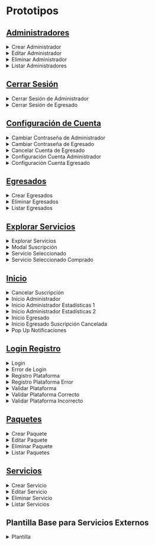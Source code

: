 # Prototipos

## [Administradores](/Caso_de_Uso/Prototipos/Pantallas/Administradores)

<details>
    <summary>Crear Administrador</summary>
      <div align="center">
        <image src="./Pantallas/Administradores/Crear_Administrador.png" align="center">
      </div>
  </details>

  <details>
    <summary>Editar Administrador</summary>
      <div align="center">
        <image src="./Pantallas/Administradores/Editar_Administrador.png" align="center">
      </div>
  </details>

  <details>
    <summary>Eliminar Administrador</summary>
      <div align="center">
        <image src="./Pantallas/Administradores/Eliminar_Administrador.png" align="center">
      </div>
  </details>

  <details>
    <summary>Listar Administradores</summary>
      <div align="center">
        <image src="./Pantallas/Administradores/Listar_Administradores.png" align="center">
      </div>
  </details>

## [Cerrar Sesión](/Caso_de_Uso/Prototipos/Pantallas/Cerrar_Sesion)

  <details>
    <summary>Cerrar Sesión de Administrador</summary>
      <div align="center">
        <image src="./Pantallas/Cerrar_Sesion/Cerrar_Sesión%20_Administrador.png" align="center">
      </div>
  </details>

  <details>
    <summary>Cerrar Sesión de Egresado</summary>
      <div align="center">
        <image src="./Pantallas/Cerrar_Sesion/Cerrar_Sesión_Egresado.png" align="center">
      </div>
  </details>
    
## [Configuración de Cuenta](/Caso_de_Uso/Prototipos/Pantallas/Configuracion_Cuenta)

<details>
    <summary>Cambiar Contraseña de Administrador</summary>
      <div align="center">
        <image src="./Pantallas/Configuracion_Cuenta/Cambiar_Contraseña_Admin.png" align="center">
      </div>
</details>

<details>
    <summary>Cambiar Contraseña de Egresado</summary>
      <div align="center">
        <image src="./Pantallas/Configuracion_Cuenta/Cambiar_Contraseña_Egresado.png" align="center">
      </div>
</details>

  <details>
    <summary>Cancelar Cuenta de Egresado</summary>
      <div align="center">
        <image src="./Pantallas/Configuracion_Cuenta/Cancelar_Cuenta_Egresado.png" align="center">
      </div>
  </details>

  <details>
    <summary>Configuración Cuenta Administrador</summary>
      <div align="center">
        <image src="./Pantallas/Configuracion_Cuenta/Configuracion_Cuenta_Admin.png" align="center">
      </div>
  </details>

<details>
    <summary>Configuración Cuenta Egresado</summary>
      <div align="center">
        <image src="./Pantallas/Configuracion_Cuenta/Configuracion_Cuenta_Egresado.png" align="center">
      </div>
  </details>

## [Egresados](/Caso_de_Uso/Prototipos/Pantallas/Egresados)

<details>
    <summary>Crear Egresados</summary>
      <div align="center">
        <image src="./Pantallas/Egresados/Crear_Egresados.png" align="center">
      </div>
  </details>

  <details>
    <summary>Eliminar Egresados</summary>
      <div align="center">
        <image src="./Pantallas/Egresados/Eliminar_Egresado.png" align="center">
      </div>
  </details>

  <details>
    <summary>Listar Egresados</summary>
      <div align="center">
        <image src="./Pantallas/Egresados/Listar_Egresado.png" align="center">
      </div>
  </details>

## [Explorar Servicios](/Caso_de_Uso/Prototipos/Pantallas/Explorar_Servicios)

<details>
    <summary>Explorar Servicios</summary>
      <div align="center">
        <image src="./Pantallas/Explorar_Servicios/Explorar_Servicios.png" align="center">
      </div>
  </details>

  <details>
    <summary>Modal Suscripción</summary>
      <div align="center">
        <image src="./Pantallas/Explorar_Servicios/Modal_Suscripción.png" align="center">
      </div>
  </details>

  <details>
    <summary>Servicio Seleccionado</summary>
      <div align="center">
        <image src="./Pantallas/Explorar_Servicios/Servicio_Seleccionado.png" align="center">
      </div>
  </details>

  <details>
    <summary>Servicio Seleccionado Comprado</summary>
      <div align="center">
        <image src="./Pantallas/Explorar_Servicios/Servicio_Seleccionado_Comprado.png" align="center">
      </div>
  </details>

## [Inicio](/Caso_de_Uso/Prototipos/Pantallas/Inicio)

<details>
    <summary>Cancelar Suscripción</summary>
      <div align="center">
        <image src="./Pantallas/Inicio/Cancelar_Suscripción.png" align="center">
      </div>
  </details>

  <details>
    <summary>Inicio Administrador</summary>
      <div align="center">
        <image src="./Pantallas/Inicio/Inicio%20_Administrador.png" align="center">
      </div>
  </details>

  <details>
    <summary>Inicio Administrador Estadísticas 1</summary>
      <div align="center">
        <image src="./Pantallas/Inicio/Inicio_Administrador_Estadiscticas_1.png" align="center">
      </div>
  </details>

  <details>
    <summary>Inicio Administrador Estadísticas 2</summary>
      <div align="center">
        <image src="./Pantallas/Inicio/Inicio_Administrador_Estadiscticas_2.png" align="center">
      </div>
  </details>

  <details>
    <summary>Inicio Egresado</summary>
      <div align="center">
        <image src="./Pantallas/Inicio/Inicio_Egresado.png" align="center">
      </div>
  </details>

  <details>
    <summary>Inicio Egresado Suscripción Cancelada</summary>
      <div align="center">
        <image src="./Pantallas/Inicio/Inicio_Egresado_Suscripcion%20cancelada.png" align="center">
      </div>
  </details>

  <details>
    <summary>Pop Up Notificaciones</summary>
      <div align="center">
        <image src="./Pantallas/Inicio/Pop_Up_Notificaciones.png" align="center">
      </div>
  </details>
   
## [Login Registro](/Caso_de_Uso/Prototipos/Pantallas/Login_Registro)

<details>
    <summary>Login</summary>
      <div align="center">
        <image src="./Pantallas/Login_Registro/Login.png" align="center">
      </div>
  </details>

  <details>
    <summary>Error de Login</summary>
      <div align="center">
        <image src="./Pantallas/Login_Registro/Login_Error.svg" align="center">
      </div>
  </details>

  <details>
    <summary>Registro Plataforma</summary>
      <div align="center">
        <image src="./Pantallas/Login_Registro/Registro_Plataforma.png" align="center">
      </div>
  </details>

  <details>
    <summary>Registro Plataforma Error</summary>
      <div align="center">
        <image src="./Pantallas/Login_Registro/Registro_Plataforma_Error.png" align="center">
      </div>
  </details>

  <details>
    <summary>Validar Plataforma</summary>
      <div align="center">
        <image src="./Pantallas/Login_Registro/Validar_Plataforma.png" align="center">
      </div>
  </details>

  <details>
    <summary>Validar Plataforma Correcto</summary>
      <div align="center">
        <image src="./Pantallas/Login_Registro/Validar_Plataforma_Correcto.png" align="center">
      </div>
  </details>

  <details>
    <summary>Validar Plataforma Incorrecto</summary>
      <div align="center">
        <image src="./Pantallas/Login_Registro/Validar_Plataforma_Incorrecto.png" align="center">
      </div>
  </details>

## [Paquetes](/Caso_de_Uso/Prototipos/Pantallas/Paquetes)

<details>
    <summary>Crear Paquete</summary>
      <div align="center">
        <image src="./Pantallas/Paquetes/Crear_Paquete.png" align="center">
      </div>
  </details>

  <details>
    <summary>Editar Paquete</summary>
      <div align="center">
        <image src="./Pantallas/Paquetes/Editar_Paquete.svg" align="center">
      </div>
  </details>

  <details>
    <summary>Eliminar Paquete</summary>
      <div align="center">
        <image src="./Pantallas/Paquetes/Eliminar_Paquete.png" align="center">
      </div>
  </details>

  <details>
    <summary>Listar Paquetes</summary>
      <div align="center">
        <image src="./Pantallas/Paquetes/Listar_Paquetes.png" align="center">
      </div>
  </details>
   
## [Servicios](/Caso_de_Uso/Prototipos/Pantallas/Servicios)

<details>
    <summary>Crear Servicio</summary>
      <div align="center">
        <image src="./Pantallas/Servicios/Crear_Servicio.png" align="center">
      </div>
  </details>

  <details>
    <summary>Editar Servicio</summary>
      <div align="center">
        <image src="./Pantallas/Servicios/Editar_Servicio.png" align="center">
      </div>
  </details>

  <details>
    <summary>Eliminar Servicio</summary>
      <div align="center">
        <image src="./Pantallas/Servicios/Eliminar_Servicio.png" align="center">
      </div>
  </details>

  <details>
    <summary>Listar Servicios</summary>
      <div align="center">
        <image src="./Pantallas/Servicios/Listar_Servicios.png" align="center">
      </div>
  </details>

## Plantilla Base para Servicios Externos

<details>
    <summary>Plantilla</summary>
      <div align="center">
        <image src="./Pantallas/Plantilla_Base_Servicios_Externos.png" align="center">
      </div>
  </details>
